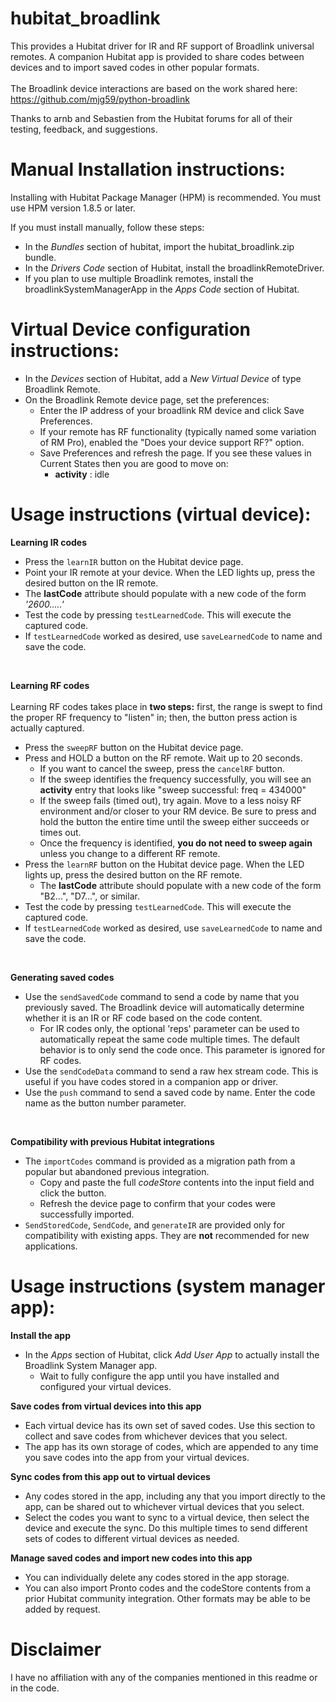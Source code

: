 # hubitat_broadlink

This provides a Hubitat driver for IR and RF support of Broadlink universal remotes.  A companion Hubitat app is provided to share codes between devices and to import saved codes in other popular formats.
<br><br>
The Broadlink device interactions are based on the work shared here: https://github.com/mjg59/python-broadlink

Thanks to arnb and Sebastien from the Hubitat forums for all of their testing, feedback, and suggestions.



# Manual Installation instructions:

Installing with Hubitat Package Manager (HPM) is recommended.  You must use HPM version 1.8.5 or later.

If you must install manually, follow these steps:

* In the *Bundles* section of hubitat, import the hubitat_broadlink.zip bundle.
* In the *Drivers Code* section of Hubitat, install the broadlinkRemoteDriver.    
* If you plan to use multiple Broadlink remotes, install the broadlinkSystemManagerApp in the *Apps Code* section of Hubitat.    

# Virtual Device configuration instructions:

* In the *Devices* section of Hubitat, add a *New Virtual Device* of type Broadlink Remote.
* On the Broadlink Remote device page, set the preferences:
    * Enter the IP address of your broadlink RM device and click Save Preferences.
    * If your remote has RF functionality (typically named some variation of RM Pro), enabled the "Does your device support RF?" option.
    * Save Preferences and refresh the page.  If you see these values in Current States then you are good to move on:
        * **activity** : idle

# Usage instructions (virtual device):

**Learning IR codes**
* Press the `learnIR` button on the Hubitat device page.
* Point your IR remote at your device.  When the LED lights up, press the desired button on the IR remote.
* The **lastCode** attribute should populate with a new code of the form *'2600.....'*
* Test the code by pressing `testLearnedCode`.  This will execute the captured code.
* If `testLearnedCode` worked as desired, use `saveLearnedCode` to name and save the code.
<br>

**Learning RF codes**
<br><br>
Learning RF codes takes place in **two steps:** first, the range is swept to find the proper RF frequency to "listen" in; then, the button press action is actually captured.
* Press the `sweepRF` button on the Hubitat device page.
* Press and HOLD a button on the RF remote.  Wait up to 20 seconds.
    * If you want to cancel the sweep, press the `cancelRF` button.
    * If the sweep identifies the frequency successfully, you will see an **activity** entry that looks like "sweep successful: freq = 434000"
    * If the sweep fails (timed out), try again.  Move to a less noisy RF environment and/or closer to your RM device.  Be sure to press and hold the button the entire time until the sweep either succeeds or times out.
    * Once the frequency is identified, **you do not need to sweep again** unless you change to a different RF remote.
* Press the `learnRF` button on the Hubitat device page.  When the LED lights up, press the desired button on the RF remote.
    * The **lastCode** attribute should populate with a new code of the form "B2...", "D7...", or similar.
* Test the code by pressing `testLearnedCode`.  This will execute the captured code.
* If `testLearnedCode` worked as desired, use `saveLearnedCode` to name and save the code.
<br>

**Generating saved codes**
* Use the `sendSavedCode` command to send a code by name that you previously saved.  The Broadlink device will automatically determine whether it is an IR or RF code based on the code content.
    * For IR codes only, the optional 'reps' parameter can be used to automatically repeat the same code multiple times.  The default behavior is to only send the code once.  This parameter is ignored for RF codes.
* Use the `sendCodeData` command to send a raw hex stream code.  This is useful if you have codes stored in a companion app or driver.
* Use the `push` command to send a saved code by name.  Enter the code name as the button number parameter.
<br>

**Compatibility with previous Hubitat integrations**
* The `importCodes` command is provided as a migration path from a popular but abandoned previous integration.
    * Copy and paste the full *codeStore* contents into the input field and click the button.
    * Refresh the device page to confirm that your codes were successfully imported.
* `SendStoredCode`, `SendCode`, and `generateIR` are provided only for compatibility with existing apps.  They are **not** recommended for new applications.

# Usage instructions (system manager app):

**Install the app**
* In the *Apps* section of Hubitat, click *Add User App* to actually install the Broadlink System Manager app.
    * Wait to fully configure the app until you have installed and configured your virtual devices.

**Save codes from virtual devices into this app**

* Each virtual device has its own set of saved codes.  Use this section to collect and save codes from whichever devices that you select.
* The app has its own storage of codes, which are appended to any time you save codes into the app from your virtual devices.

**Sync codes from this app out to virtual devices**

* Any codes stored in the app, including any that you import directly to the app, can be shared out to whichever virtual devices that you select.
* Select the codes you want to sync to a virtual device, then select the device and execute the sync.  Do this multiple times to send different sets of codes to different virtual devices as needed.

**Manage saved codes and import new codes into this app**

* You can individually delete any codes stored in the app storage.
* You can also import Pronto codes and the codeStore contents from a prior Hubitat community integration.  Other formats may be able to be added by request.

# Disclaimer

I have no affiliation with any of the companies mentioned in this readme or in the code.
